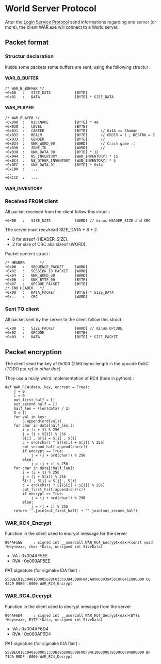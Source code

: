 # World Server Protocol

After the [Login Service Protocol][login_service_protocol] send informations
regarding one server (or more), the client WAR.exe will connect to a World
server.

## Packet format

### Structur declaration

Inside some packets some buffers are sent, using the following structur :

#### WAR_B_BUFFER

    /* WAR_B_BUFFER */
    +0x00   :   SIZE_DATA           [BYTE]
    +0x01   :   DATA                [BYTE] * SIZE_DATA

#### WAR_PLAYER

    /* WAR_PLAYER */
    +0x000  :   NICKNAME            [BYTE] * 48
    +0x030  :   LEVEL               [BYTE]
    +0x031  :   CAREER              [BYTE]      // 0x1A == Shaman
    +0x032  :   REALM               [BYTE]      // ORDER = 1 ; DESTRU = 2
    +0x033  :   GENDER              [BYTE]      //
    +0x034  :   UNK_WORD_00         [WORD]      // Crash game :(
    +0x036  :   ZONE_ID             [WORD]      //
    +0x038  :   UNK_DATA_00         [BYTE] * 12
    +0x044  :   NS_INVENTORY        [WAR_INVENTORY] * 16
    +0x0C4  :   NS_OTHER_INVENTORY  [WAR_INVENTORY] * 5
    +0x0EC  :   UNK_DATA_01         [BYTE] * 0x14
    +0x100  :   ...
    ...
    +0x11C  :   ...

#### WAR_INVENTORY

### Received FROM client

All packet received from the client follow this struct :

    +0x00   :   SIZE_DATA           [WORD] // minus HEADER_SIZE and CRC

The server must recv/read SIZE_DATA + 8 + 2.

* 8 for sizeof (HEADER_SIZE).
* 2 for size of CRC aka sizeof (WORD).

Packet content struct :

    /* HEADER       */
    +0x00   :   SEQUENCE_PACKET     [WORD]
    +0x02   :   SESSION_ID_PACKET   [WORD]
    +0x04   :   UNK_WORD_00         [WORD]
    +0x06   :   UNK_BYTE_00         [BYTE]
    +0x07   :   OPCODE_PACKET       [BYTE]
    /* END HEADER   */
    +0x08   :   DATA_PACKET         [BYTE] * SIZE_DATA
    +0x..   :   CRC                 [WORD]

### Sent TO client

All packet sent by the server to the client follow this struct :

    +0x00   :   SIZE_PACKET         [WORD] // minus OPCODE
    +0x02   :   OPCODE              [BYTE]
    +0x03   :   DATA                [BYTE] * SIZE_PACKET

## Packet encryption

The client send the key of 0x100 (256) bytes length in the opcode 0x5C (*TODO
put ref to other doc*).

They use a really weird implementation of RC4 (here in python) :

    def WAR_RC4(data, key, encrypt = True):
        j = 0
        i = 0
        out_first_half = []
        out_second_half = []
        half_len = (len(data) / 2)
        S = []
        for val in key:
            S.append(ord(val))
        for char in data[half_len:]:
            i = (i + 1) % 256
            j = (j + S[i]) % 256
            S[i] , S[j] = S[j] , S[i]
            c = ord(char) ^ S[(S[i] + S[j]) % 256]
            out_second_half.append(chr(c))
            if encrypt == True:
                j = (j + ord(char)) % 256
            else:
                j = (j + c) % 256
        for char in data[:half_len]:
            i = (i + 1) % 256
            j = (j + S[i]) % 256
            S[i] , S[j] = S[j] , S[i]
            c = ord(char) ^ S[(S[i] + S[j]) % 256]
            out_first_half.append(chr(c))
            if encrypt == True:
                j = (j + ord(char)) % 256
            else:
                j = (j + c) % 256
        return ''.join(out_first_half) + ''.join(out_second_half)

### WAR_RC4_Encrypt

Function in the client used to encrypt message for the server

    004AF5EE     ; signed int __usercall WAR_RC4_Encrypt<eax>(const void *Key<eax>, char *Data, unsigned int SizeData)

* VA    : 0x004AF5EE
* RVA   : 0x000AF5EE

PAT signature (for sigmake IDA flair) :

    558BEC81EC04010000568BF033C03945080F84CA00000039450C0F84C1000000 C6 43C9 00E6 :0000 WAR_RC4_Encrypt

### WAR_RC4_Decrypt

Function in the client used to decrypt message from the server

    004AF6D4     ; signed int __usercall WAR_RC4_Decrypt<eax>(BYTE *Key<eax>, BYTE *Data, unsigned int SizeData)

* VA    : 0x004AF6D4
* RVA   : 0x000AF6D4

PAT signature (for sigmake IDA flair) :

    558BEC81EC040100005333DB395D08568BF00F84C1000000395D0C0F84B80000 BF 71CA 00DF :0000 WAR_RC4_Decrypt

[login_service_protocol]:./LoginServiceProtocol.md
